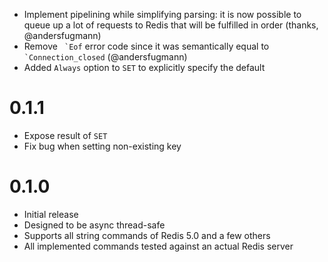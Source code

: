 * Implement pipelining while simplifying parsing: it is now possible to queue
  up a lot of requests to Redis that will be fulfilled in order (thanks,
  @andersfugmann)
* Remove `` `Eof`` error code since it was semantically equal to ``
  `Connection_closed`` (@andersfugmann)
* Added `Always` option to `SET` to explicitly specify the default

0.1.1
=====

* Expose result of `SET`
* Fix bug when setting non-existing key

0.1.0
=====

* Initial release
* Designed to be async thread-safe
* Supports all string commands of Redis 5.0 and a few others
* All implemented commands tested against an actual Redis server
